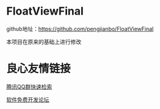 # FloatViewFinal

github地址：https://github.com/pengjianbo/FloatViewFinal

本项目在原来的基础上进行修改

 # 良心友情链接

[腾讯QQ群快速检索](http://u.720life.cn/s/8cf73f7c)

[软件免费开发论坛](http://u.720life.cn/s/bbb01dc0)
